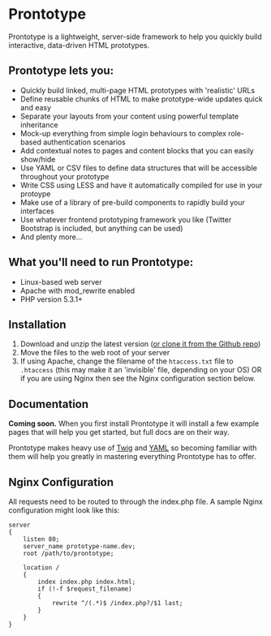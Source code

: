 Prontotype
==========

Prontotype is a lightweight, server-side framework to help you quickly build interactive, data-driven HTML prototypes.

Prontotype lets you:
--------------------

* Quickly build linked, multi-page HTML prototypes with 'realistic' URLs
* Define reusable chunks of HTML to make prototype-wide updates quick and easy
* Separate your layouts from your content using powerful template inheritance
* Mock-up everything from simple login behaviours to complex role-based authentication scenarios
* Add contextual notes to pages and content blocks that you can easily show/hide
* Use YAML or CSV files to define data structures that will be accessible throughout your prototype
* Write CSS using LESS and have it automatically compiled for use in your protoype
* Make use of a library of pre-build components to rapidly build your interfaces
* Use whatever frontend prototyping framework you like (Twitter Bootstrap is included, but anything can be used)
* And plenty more&hellip;

What you'll need to run Prontotype:
--------------------

* Linux-based web server
* Apache with mod_rewrite enabled
* PHP version 5.3.1+

Installation
------------

1. Download and unzip the latest version ([or clone it from the Github repo](https://github.com/allmarkedup/prontotype))
2. Move the files to the web root of your server
3. If using Apache, change the filename of the `htaccess.txt` file to `.htaccess` (this may make it an 'invisible' file, depending on your OS) OR if you are using Nginx then see the Nginx configuration section below.

Documentation
-------------

**Coming soon.** When you first install Prontotype it will install a few example pages that will help you get started, but full docs are on their way.

Prontotype makes heavy use of [Twig](http://twig.sensiolabs.org/) and [YAML](http://yaml.org/start.html) so becoming familiar with them will help you greatly in mastering everything Prontotype has to offer.

Nginx Configuration
-------------

All requests need to be routed to through the index.php file. A sample Nginx configuration might look like this:

	server
	{
	    listen 80;
	    server_name prototype-name.dev;
	    root /path/to/prontotype;

	    location /
	    {
	        index index.php index.html;
			if (!-f $request_filename)
			{
				rewrite ^/(.*)$ /index.php?/$1 last;
			}
	    }
	}


